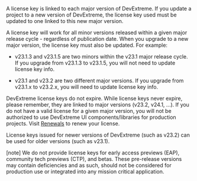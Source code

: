 A license key is linked to each major version of DevExtreme. If you update a project to a new version of DevExtreme, the license key used must be updated to one linked to this new major version.

A license key will work for all minor versions released within a given major release cycle - regardless of publication date. When you upgrade to a new major version, the license key must also be updated. For example:

- v23.1.3 and v23.1.5 are two minors within the v23.1 major release cycle. If you upgrade from v23.1.3 to v23.1.5, you will not need to update license key info.

- v23.1 and v23.2 are two different major versions. If you upgrade from v23.1.x to v23.2.x, you will need to update license key info.

DevExtreme license keys do not expire. While license keys never expire, please remember, they are linked to major versions (v23.2, v24.1, ...). If you do not have a valid license for a given major version, you will not be authorized to use DevExtreme UI components/libraries for production projects. Visit [Renewals](https://www.devexpress.com/buy/renew/) to renew your license.

License keys issued for newer versions of DevExtreme (such as v23.2) can be used for older versions (such as v23.1).

[note] We do not provide license keys for early access previews (EAP), community tech previews (CTP), and betas. These pre-release versions may contain deficiencies and as such, should not be considered for production use or integrated into any mission critical application.